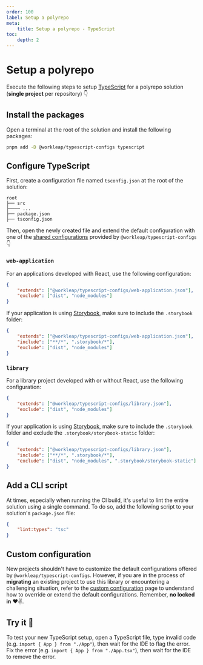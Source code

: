 ```yaml
---
order: 100
label: Setup a polyrepo
meta:
    title: Setup a polyrepo - TypeScript
toc:
    depth: 2
---
```


# Setup a polyrepo

Execute the following steps to setup [TypeScript](https://www.typescriptlang.org/) for a polyrepo solution (**single project** per repository) :point_down:

## Install the packages

Open a terminal at the root of the solution and install the following packages:

```bash
pnpm add -D @workleap/typescript-configs typescript
```

## Configure TypeScript

First, create a configuration file named `tsconfig.json` at the root of the solution:

``` !#5
root
├── src
├──── ...
├── package.json
├── tsconfig.json
```

Then, open the newly created file and extend the default configuration with one of the [shared configurations](default.md#available-configurations) provided by `@workleap/typescript-configs` :point_down:

### `web-application`

For an applications developed with React, use the following configuration:

```json !#2 tsconfig.json
{
    "extends": ["@workleap/typescript-configs/web-application.json"],
    "exclude": ["dist", "node_modules"]
}
```

If your application is using [Storybook](https://storybook.js.org/), make sure to include the `.storybook` folder:

```json !#3 tsconfig.json
{
    "extends": ["@workleap/typescript-configs/web-application.json"],
    "include": ["**/*", ".storybook/*"],
    "exclude": ["dist", "node_modules"]
}
```

### `library`

For a library project developed with or without React, use the following configuration:

```json !#2 tsconfig.json
{
    "extends": ["@workleap/typescript-configs/library.json"],
    "exclude": ["dist", "node_modules"]
}
```

If your application is using [Storybook](https://storybook.js.org/), make sure to include the `.storybook` folder and exclude the `.storybook/storybook-static` folder:

```json !#3-4 tsconfig.json
{
    "extends": ["@workleap/typescript-configs/library.json"],
    "include": ["**/*", ".storybook/*"],
    "exclude": ["dist", "node_modules", ".storybook/storybook-static"]
}
```

## Add a CLI script

At times, especially when running the CI build, it's useful to lint the entire solution using a single command. To do so, add the following script to your solution's `package.json` file:

```json package.json
{
    "lint:types": "tsc"
}
```

## Custom configuration

New projects shouldn't have to customize the default configurations offered by `@workleap/typescript-configs`. However, if you are in the process of **migrating** an existing project to use this library or encountering a challenging situation, refer to the [custom configuration](custom-configuration.md) page to understand how to override or extend the default configurations. Remember, **no locked in** :heart::v:.

## Try it :rocket:

To test your new TypeScript setup, open a TypeScript file, type invalid code (e.g. `import { App } from "./App"`), then wait for the IDE to flag the error. Fix the error (e.g. `import { App } from "./App.tsx"`), then wait for the IDE to remove the error.
